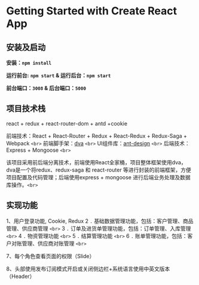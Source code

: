 # Getting Started with Create React App

## 安装及启动

**安装：`npm install`**

**运行前台:**   **`npm start` & 运行后台：`npm start `**

**前台端口：`3008` & 后台端口：`5000`**

## 项目技术栈

react + redux + react-router-dom + antd +cookie

前端技术：React + React-Router + Redux + React-Redux + Redux-Saga + Webpack `<br>`
前端脚手架：[dva](https://github.com/dvajs/dva) `<br>`
UI组件库：[ant-design](https://github.com/ant-design/ant-design) `<br>`
后端技术：Express + Mongoose `<br>`

该项目采用前后端分离技术，前端使用React全家桶，项目整体框架使用dva，dva是一个将redux、redux-saga 和 react-router 等进行封装的前端框架，方便项目配置及代码管理；后端使用express + mongoose 进行后端业务处理及数据库操作。`<br>`

## 实现功能

1、用户登录功能, Cookie, Redux
2 `.` 基础数据管理功能，包括：客户管理、商品管理、供应商管理 `<br>`
3 `.` 订单及进货单管理功能，包括：订单管理、入库管理 `<br>`
4 `.` 物资管理功能 `<br>`
5 `.` 结算管理功能 `<br>`
6 `.` 账单管理功能，包括：客户对账管理、供应商对账管理 `<br>`

7、每个角色查看页面的权限（Slide）

8、头部使用发布订阅模式开启或关闭侧边栏+系统语言使用中英文版本（Header）
